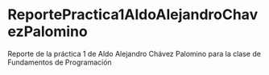 # ReportePractica1AldoAlejandroChavezPalomino
Reporte de la práctica 1 de Aldo Alejandro Chávez Palomino para la clase de Fundamentos de Programación
